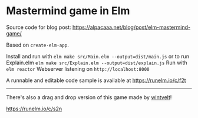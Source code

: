 # Mastermind game in Elm

Source code for blog post: https://alpacaaa.net/blog/post/elm-mastermind-game/

Based on `create-elm-app`.

Install and run with `elm make src/Main.elm --output=dist/main.js`
or to run Explain.elm `elm make src/Explain.elm --output=dist/explain.js`
Run with `elm reactor`
Webserver listening on `http://localhost:8000`

A runnable and editable code sample is available at https://runelm.io/c/f2t

---

There's also a drag and drop version of this game made by [wintvelt](https://github.com/wintvelt)!

https://runelm.io/c/s2n
